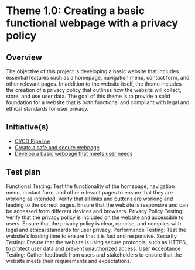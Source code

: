 # Theme 1.0: Creating a basic functional webpage with a privacy policy
## Overview
The objective of this project is  developing a basic website that includes essential 
features such as a homepage, navigation menu, contact form, and other relevant pages. 
In addition to the website itself, the theme includes the creation of a privacy policy 
that outlines how the website will collect, store, and use user data. The goal of this 
theme is to provide a solid foundation for a website that is both functional and compliant
with legal and ethical standards for user privacy.  


## Initiative(s)

* [CI/CD Pipeline](https://github.com/bmarani/mywebclass-agile-docs/blob/main/documentation/theme_1/Initiative_1/initiative_basic_webpage_template.md)
* [Create a safe and secure webpage](https://github.com/bmarani/mywebclass-agile-docs/blob/main/documentation/theme_1/Initiative_2/initiative_devops.md)
* [Develop a basic webpage that meets user needs](https://github.com/bmarani/mywebclass-agile-docs/blob/main/documentation/theme_1/Initiative_3/Initiative_3.md)


## Test plan
Functional Testing: Test the functionality of the homepage, navigation menu, contact form, and other relevant 
                    pages to ensure that they are working as intended.
                    Verify that all links and buttons are working and leading to the correct pages.
                    Ensure that the website is responsive and can be accessed from different devices and browsers.
Privacy Policy Testing: Verify that the privacy policy is included on the website and accessible to users.
                        Ensure that the privacy policy is clear, concise, and complies with legal and ethical
                        standards for user privacy.
Performance Testing: Test the website's loading time to ensure that it is fast and responsive.
Security Testing: Ensure that the website is using secure protocols, such as HTTPS, to protect user 
                  data and prevent unauthorized access.
User Acceptance Testing: Gather feedback from users and stakeholders to ensure that the website meets
                         their requirements and expectations.
